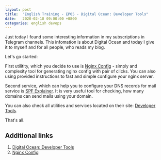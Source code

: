 ```yaml
---
layout: post
title:  "English Training - EP05 - Digital Ocean: Developer Tools"
date:   2020-02-18 09:00:00 +0800
categories: english devops
---
```


Just today I found some interesting information in my subscriptions in Telegram channels. This infomation is about Digital Ocean and today I give it to myself and for all people, who reads my blog.

Let's go started:

First utilitity, which you decide to use is [Nginx Config](https://www.digitalocean.com/community/tools/nginx) - simply and complexity tool for generating nginx config with pair of clicks. You can also using provided instructions to fast and simple configure your nginx server.

Second service, which can help you to configure your DNS records for mail service is [SPF Explainer](https://www.digitalocean.com/community/tools/spf). It is very useful tool for checking, how many domains can send mails using your domain.

You can also check all utilities and services located on their site: [Developer Tools](https://www.digitalocean.com/community/tools).

That's all.

## Additional links

1. [Digital Ocean: Developer Tools](https://www.digitalocean.com/community/tools)
2. [Nginx Config](https://www.digitalocean.com/community/tools/nginx)
